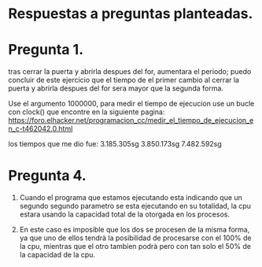 # Respuestas a preguntas planteadas.

# Pregunta 1.

tras cerrar la puerta y abrirla despues del for, aumentara el periodo;
puedo concluir de este ejercicio que el tiempo de el primer cambio al
cerrar la puerta y abrirla despues del for sera mayor que la segunda
forma.

Use el argumento 1000000, para medir el tiempo de ejecucion use un
bucle con clock() que encontre en la siguiente pagina: https://foro.elhacker.net/programacion_cc/medir_el_tiempo_de_ejecucion_en_c-t462042.0.html

los tiempos que me dio fue: 3.185.305sg
			    3.850.173sg
			    7.482.592sg

# Pregunta 4.

1) Cuando el programa que estamos ejecutando esta indicando que un segundo
   segundo parametro se esta ejecutando en su totalidad, la cpu estara
   usando la capacidad total de la otorgada en los procesos.

2) En este caso es imposible que los dos se procesen de la misma forma, ya
   que uno de ellos tendrà la posibilidad de procesarse con el 100% de la
   cpu, mientras que el otro tambien podrà pero con tan solo el 50% de la
   capacidad de la cpu.
